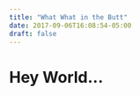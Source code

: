 ```yaml
---
title: "What What in the Butt"
date: 2017-09-06T16:08:54-05:00
draft: false
---
```


# Hey World...

